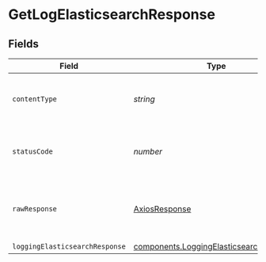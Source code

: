 # GetLogElasticsearchResponse


## Fields

| Field                                                                                                     | Type                                                                                                      | Required                                                                                                  | Description                                                                                               |
| --------------------------------------------------------------------------------------------------------- | --------------------------------------------------------------------------------------------------------- | --------------------------------------------------------------------------------------------------------- | --------------------------------------------------------------------------------------------------------- |
| `contentType`                                                                                             | *string*                                                                                                  | :heavy_check_mark:                                                                                        | HTTP response content type for this operation                                                             |
| `statusCode`                                                                                              | *number*                                                                                                  | :heavy_check_mark:                                                                                        | HTTP response status code for this operation                                                              |
| `rawResponse`                                                                                             | [AxiosResponse](https://axios-http.com/docs/res_schema)                                                   | :heavy_check_mark:                                                                                        | Raw HTTP response; suitable for custom response parsing                                                   |
| `loggingElasticsearchResponse`                                                                            | [components.LoggingElasticsearchResponse](../../../sdk/models/components/loggingelasticsearchresponse.md) | :heavy_minus_sign:                                                                                        | OK                                                                                                        |